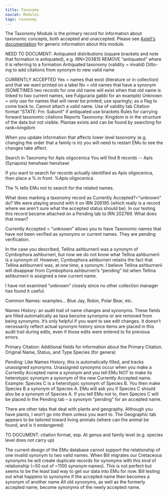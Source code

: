 ```yaml
---
title: Taxonomy
navcat: Modules
tags: taxonomy
---
```

The Taxonomy Module is the primary record for information about taxonomic concepts, both accepted and unaccepted. Please see [Axiell's documentation](http://help.emu.axiell.com/latest/en/Topics/EMu/Taxonomy%20module.htm) for generic information about this module.

NEED TO DOCUMENT:
Antiquated distributions (square brackets and note that formation is antiquated), e.g. IRN=203815
REMOVE “antiquated” where it is referring to a formation
Antiquated taxonomy (validity = invalid)
Ditto-ing to add citations from synonym to new valid name

CURRENTLY ACCEPTED
Yes = names that exist (literature or in collection) and that we want printed on a label
No = old names that have a synonym (SOMETIMES two records for one old name will exist when that old name is linked to two current names, see Fulguraria gabbi for an example)
Unknown = only use for names that will never be printed; use sparingly; as a flag to come back to. Cannot attach a valid name.
Use of validity tab
Citation format “STATE: Fm: Subunit” if antiquated use brackets
Rules for carrying forward taxonomic citations
Reports
Taxonomy: Kingdom is in the structure of the data but not visible. Plantae exists and can be found by searching for rank=kingdom

When you update information that affects lower level taxonomy (e.g. changing the order that a family is in) you will need to restart EMu to see the changes take affect.

Search in Taxonomy for Apis oligocenica
You will find 8 records -- Apis (Synapsis) henshawi henshawi

If you want to search for records actually identified as Apis oligocenica, then place a % in front.
%Apis oligocenica

The % tells EMu not to search for the related names.

What does marking a taxonomy record as Currently Accepted?="unknown" do? We were playing around with it on IRN 206195 (which really is a record where we aren't sure what the accepted status should be). In our testing this record became attached on a Pending tab to IRN 202769. What does that mean?

Currently Accepted = “unknown” allows you to have Taxonomic names that have not been verified as synonyms or current names. They are pending verification.

In the case you described, Tellina ashburnerii was a synonym of Cymbophora ashburneri, but now we do not know what Tellina ashburnerii is a synonym of. However, Cymbophora ashburneri retains the fact that Tellina ashburnerii was, at one time, a synonym. I believe Tellina ashburnerii will disappear from Cymbophora ashburneri’s “pending” list when Tellina ashburnerii is assigned a new current name.

I have not examined “unknown” closely since no other collection manager has found it useful.

Common Names: examples… Blue Jay, Robin, Polar Bear, etc.

Names History: an audit trail of name changes and synonyms. These fields are filled automatically as taxa become synonyms or are removed from being synonyms. It’s only helpful if you want to see edit changes. It doesn’t necessarily reflect actual synonym history since items are placed in this audit trail during edits, even if those edits were entered to fix previous errors.

Primary Citation: Additional fields for information about the Primary Citation. Original Name, Status, and Type Species (for genera)

Pending: Like Names History, this is automatically filled, and tracks unassigned synonyms. Unassigned synonyms occur when you make a Currently Accepted name a synonym and you tell EMu NOT to make its heterotypic synonym a synonym of the new Currently Accepted name. Example: Species C is a heterotypic synonym of Species B. You then make Species B a synonym of Species A. EMu will ask you if Species C should also be a synonym of Species A. If you tell EMu not to, then Species C will be placed in the Pending tab – a synonym “pending” for an accepted name.

There are other tabs that deal with plants and geography. Although you have plants, I won’t go into them unless you want to. The Geographic tab appears to be tailored toward living animals (where can the animal be found, and is it endangered)

TO DOCUMENT: citation format, esp. At genus and family level (e.g. species level does not carry up)

The current design of the EMu database cannot support the relationship of one invalid synonym to two valid names. When Bill migrates our Cretaceous synonyms he will create duplicate records for synonyms with this kind of relationship (~50 out of ~1100 synonym names). This is not perfect but seems to be the least bad way to get our data into EMu for now.
Bill testing out what happens to synonyms if the accepted name then becomes a synonym of another name
All old synonyms, as well as the formerly accepted name, become synonyms of the newly accepted name.
